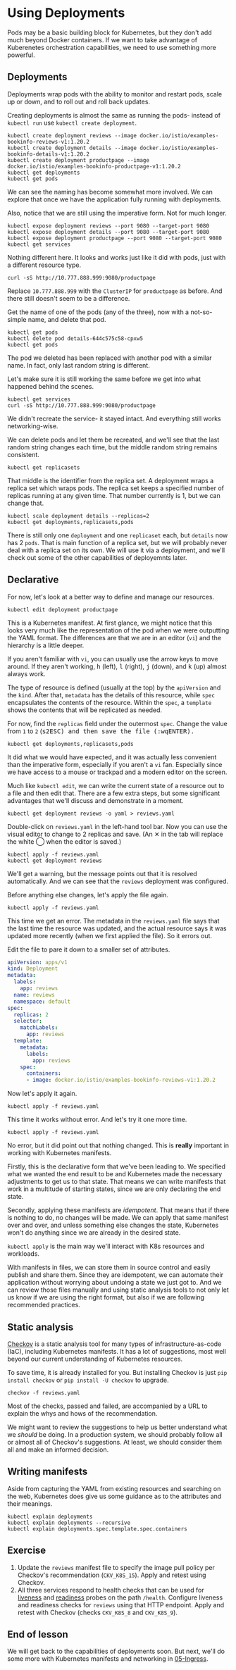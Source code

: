 # Using Deployments

Pods may be a basic building block for Kubernetes, but they don't add much
beyond Docker containers. If we want to take advantage of Kuberenetes
orchestration capabilities, we need to use something more powerful.

## Deployments

Deployments wrap pods with the ability to monitor and restart pods,
scale up or down, and to roll out and roll back updates.

Creating deployments is almost the same as running the pods- instead of
`kubectl run` use `kubectl create deployment`.

```shell
kubectl create deployment reviews --image docker.io/istio/examples-bookinfo-reviews-v1:1.20.2
kubectl create deployment details --image docker.io/istio/examples-bookinfo-details-v1:1.20.2
kubectl create deployment productpage --image docker.io/istio/examples-bookinfo-productpage-v1:1.20.2
kubectl get deployments
kubectl get pods
```

We can see the naming has become somewhat more involved. We can explore that
once we have the application fully running with deployments.

Also, notice that we are still using the imperative form. Not for much longer.

```shell
kubectl expose deployment reviews --port 9080 --target-port 9080
kubectl expose deployment details --port 9080 --target-port 9080
kubectl expose deployment productpage --port 9080 --target-port 9080
kubectl get services
```

Nothing different here. It looks and works just like it did with pods, just with
a different resource type.

```shell
curl -sS http://10.777.888.999:9080/productpage
```

Replace `10.777.888.999` with the `ClusterIP` for `productpage` as before. And
there still doesn't seem to be a difference.

Get the name of one of the pods (any of the three), now with a not-so-simple
name, and delete that pod.

```shell
kubectl get pods
kubectl delete pod details-644c575c58-cpxw5
kubectl get pods
```

The pod we deleted has been replaced with another pod with a similar name. In
fact, only last random string is different.

Let's make sure it is still working the same before we get into what happened
behind the scenes.

```shell
kubectl get services
curl -sS http://10.777.888.999:9080/productpage
```

We didn't recreate the service- it stayed intact. And everything still works
networking-wise.

We can delete pods and let them be recreated, and we'll see that the last random
string changes each time, but the middle random string remains consistent.

```shell
kubectl get replicasets
```

That middle is the identifier from the replica set. A deployment wraps a replica
set which wraps pods. The replica set keeps a specified number of replicas
running at any given time. That number currently is 1, but we can change that.

```shell
kubectl scale deployment details --replicas=2
kubectl get deployments,replicasets,pods
```

There is still only one `deployment` and one `replicaset` each, but `details` now
has 2 `pods`. That is main function of a replica set, but we will probably
never deal with a replica set on its own. We will use it via a deployment, and
we'll check out some of the other capabilities of deployemnts later.

## Declarative

For now, let's look at a better way to define and manage our resources.

```shell
kubectl edit deployment productpage
```

This is a Kubernetes manifest. At first glance, we might notice that this looks
very much like the representation of the pod when we were outputting the YAML
format. The differences are that we are in an editor (`vi`) and the hierarchy is
a little deeper.

If you aren't familiar with `vi`, you can usually use the arrow keys to move
around. If they aren't working, <kbd>h</kbd> (left), <kbd>l</kbd> (right),
<kbd>j</kbd> (down), and <kbd>k</kbd> (up) almost always work.

The type of resource is defined (usually at the top) by the `apiVersion` and the
`kind`. After that, `metadata` has the details of this resource, while `spec`
encapsulates the contents of the resource. Within the `spec`, a `template` shows
the contents that will be replicated as needed.

For now, find the `replicas` field under the outermost `spec`. Change the value
from `1` to `2` (<kbd>s2</kdb><kbd>ESC</kbd>) and then save the file
(<kbd>:wq</kbd><kbd>ENTER</kbd>).

```shell
kubectl get deployments,replicasets,pods
```

It did what we would have expected, and it was actually less convenient than the
imperative form, especially if you aren't a `vi` fan. Especially since we have
access to a mouse or trackpad and a modern editor on the screen.

Much like `kubectl edit`, we can write the current state of a resource out to a
file and then edit that. There are a few extra steps, but some significant
advantages that we'll discuss and demonstrate in a moment.

```shell
kubectl get deployment reviews -o yaml > reviews.yaml
```

Double-click on `reviews.yaml` in the left-hand tool bar. Now you can use the
visual editor to change to 2 replicas and save. (An &#x2715; in the tab will
replace the white &#x20DD; when the editor is saved.)

```shell
kubectl apply -f reviews.yaml
kubectl get deployment reviews
```

We'll get a warning, but the message points out that it is resolved
automatically. And we can see that the `reviews` deployment was configured.

Before anything else changes, let's apply the file again.

```shell
kubectl apply -f reviews.yaml
```

This time we get an error. The metadata in the `reviews.yaml` file says
that the last time the resource was updated, and the actual resource says it was
updated more recently (when we first applied the file). So it errors out.

Edit the file to pare it down to a smaller set of attributes.

```yaml
apiVersion: apps/v1
kind: Deployment
metadata:
  labels:
    app: reviews
  name: reviews
  namespace: default
spec:
  replicas: 2
  selector:
    matchLabels:
      app: reviews
  template:
    metadata:
      labels:
        app: reviews
    spec:
      containers:
      - image: docker.io/istio/examples-bookinfo-reviews-v1:1.20.2
```

Now let's apply it again.

```shell
kubectl apply -f reviews.yaml
```

This time it works without error. And let's try it one more time.

```shell
kubectl apply -f reviews.yaml
```

No error, but it did point out that nothing changed. This is **really**
important in working with Kubernetes manifests.

Firstly, this is the declarative form that we've been leading to. We specified
what we wanted the end result to be and Kubernetes made the necessary
adjustments to get us to that state. That means we can write manifests that work
in a multitude of starting states, since we are only declaring the end state.

Secondly, applying these manifests are *idempotent*. That means that if there is
nothing to do, no changes will be made. We can apply that same manifest over and
over, and unless something else changes the state, Kubernetes won't do anything
since we are already in the desired state.

`kubectl apply` is the main way we'll interact with K8s resources and workloads.

With manifests in files, we can store them in source control and easily publish
and share them. Since they are idempotent, we can automate their application
without worrying about undoing a state we just got to. And we can review those
files manually and using static analysis tools to not only let us know if we are
using the right format, but also if we are following recommended practices.

## Static analysis

[Checkov](https://www.checkov.io/) is a static analysis tool for many types of
infrastructure-as-code (IaC), including Kubernetes manifests. It has a lot of
suggestions, most well beyond our current understanding of Kubernetes resources.

To save time, it is already installed for you. But installing Checkov is just
`pip install checkov` or `pip install -U checkov` to upgrade.

```shell
checkov -f reviews.yaml
```

Most of the checks, passed and failed, are accompanied by a URL to explain the
whys and hows of the recommendation.

We might want to review the suggestions to help us better understand what we
*should* be doing. In a production system, we should probably follow all or
almost all of Checkov's suggestions. At least, we should consider them all and
make an informed decision.

## Writing manifests

Aside from capturing the YAML from existing resources and searching on the web,
Kubernetes does give us some guidance as to the attributes and their meanings.

```shell
kubectl explain deployments
kubectl explain deployments --recursive
kubectl explain deployments.spec.template.spec.containers
```

## Exercise

1. Update the `reviews` manifest file to specify the image pull policy per
   Checkov's recommendation (`CKV_K8S_15`). Apply and retest using Checkov.
2. All three services respond to health checks that can be used for
   [liveness](https://kubernetes.io/docs/concepts/configuration/liveness-readiness-startup-probes/#liveness-probe)
   and
   [readiness](https://kubernetes.io/docs/concepts/configuration/liveness-readiness-startup-probes/#readiness-probe)
   probes on the path `/health`. Configure liveness and readiness
   checks for `reviews` using that HTTP endpoint. Apply and retest with Checkov
   (checks `CKV_K8S_8` and `CKV_K8S_9`).

<!-- imagePullPolicy: Always -->

<!--
        livenessProbe:
          httpGet:
            path: /health
            port: 9080
        readinessProbe:
          httpGet:
            path: /health
            port: 9080
-->

## End of lesson

We will get back to the capabilities of deployments soon. But next, we'll do
some more with Kubernetes manifests and networking in
[05-Ingress](../05-Ingress/README.md).

